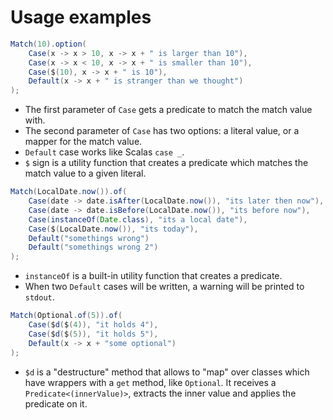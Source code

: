 # Usage examples
 
```java
Match(10).option(
    Case(x -> x > 10, x -> x + " is larger than 10"),
    Case(x -> x < 10, x -> x + " is smaller than 10"),
    Case($(10), x -> x + " is 10"),
    Default(x -> x + " is stranger than we thought")
);
```

* The first parameter of `Case` gets a predicate to match the match value with.
* The second parameter of `Case` has two options: a literal value, or a mapper for the match value.
* `Default` case works like Scalas `case _`.
* `$` sign is a utility function that creates a predicate which matches the match value to a given literal.

```java
Match(LocalDate.now()).of(
    Case(date -> date.isAfter(LocalDate.now()), "its later then now"),
    Case(date -> date.isBefore(LocalDate.now()), "its before now"),
    Case(instanceOf(Date.class), "its a local date"),
    Case($(LocalDate.now()), "its today"),
    Default("somethings wrong")
    Default("somethings wrong 2")
);
```

* `instanceOf` is a built-in utility function that creates a predicate.
* When two `Default` cases will be written, a warning will be printed to `stdout`.

```java
Match(Optional.of(5)).of(
    Case($d($(4)), "it holds 4"),
    Case($d($(5)), "it holds 5"),
    Default(x -> x + "some optional")
);
```

* `$d` is a "destructure" method that allows to "map" over classes which have wrappers with a `get` method, like
`Optional`. It receives a `Predicate<(innerValue)>`, extracts the inner value and applies the predicate on it.
